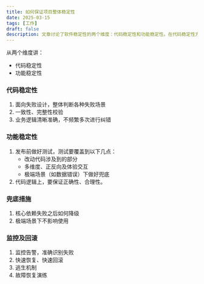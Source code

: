 ```yaml
---
title: 如何保证项目整体稳定性
date: 2025-03-15
tags: [工作]
draft: false
description: 文章讨论了软件稳定性的两个维度：代码稳定性和功能稳定性。在代码稳定性方面，需要面向失败设计、一致性、完整性校验和清晰的业务逻辑；在功能稳定性方面，要做好测试覆盖、保证代码逻辑正确性和合理性。同时，需要制定兜底措施应对核心依赖失败和极端场景，以及建立监控及回滚机制，包括监控告
---
```


从两个维度讲：

* 代码稳定性
* 功能稳定性

### 代码稳定性

1. 面向失败设计，整体判断各种失败场景
2. 一致性、完整性校验
3. 业务逻辑清晰准确，不频繁多次进行纠错

### 功能稳定性

1. 发布前做好测试，测试要覆盖到以下几点：
   * 改动代码涉及到的部分
   * 多维度、正反向及体验交互
   * 极端场景（如数据错误）下做好兜底
2. 代码逻辑上，要保证正确性、合理性。

### 兜底措施

1. 核心依赖失败之后如何降级
2. 极端场景下不影响使用

### 监控及回滚

1. 监控告警，准确识别失败
2. 快速恢复、快速回滚
3. 逃生机制
4. 故障恢复演练

